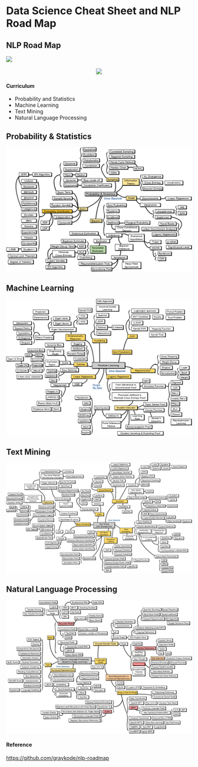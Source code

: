 # Data Science Cheat Sheet and NLP Road Map

## NLP Road Map
![](img/title.png)
<p align="center"><img width="333" src="https://github.com/graykode/nlp-roadmap/raw/master/img/main.png" /></p>

#### Curriculum
- Probability and Statistics
- Machine Learning
- Text Mining
- Natural Language Processing

## Probability & Statistics
![](roadmap/probstat_roadmap.png)

## Machine Learning
![](roadmap/ml_roadmap.png)

## Text Mining
![](roadmap/textmining_roadmap.png)

## Natural Language Processing
![](roadmap/nlp_roadmap.png)

#### Reference
https://github.com/graykode/nlp-roadmap

